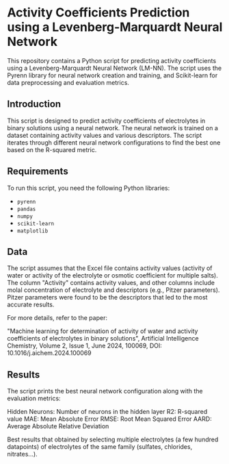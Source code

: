 # Activity Coefficients Prediction using a Levenberg-Marquardt Neural Network

This repository contains a Python script for predicting activity coefficients using a Levenberg-Marquardt Neural Network (LM-NN). The script uses the Pyrenn library for neural network creation and training, and Scikit-learn for data preprocessing and evaluation metrics.


## Introduction

This script is designed to predict activity coefficients of electrolytes in binary solutions using a neural network. The neural network is trained on a dataset containing activity values and various descriptors. The script iterates through different neural network configurations to find the best one based on the R-squared metric.

## Requirements

To run this script, you need the following Python libraries:

- `pyrenn`
- `pandas`
- `numpy`
- `scikit-learn`
- `matplotlib`

## Data

The script assumes that the Excel file contains activity values (activity of water or activity of the electrolyte or osmotic coefficient for multiple salts). The column "Activity" contains activity values, and other columns include molal concentration of electrolyte and descriptors (e.g., Pitzer parameters). Pitzer parameters were found to be the descriptors that led to the most accurate results. 

For more details, refer to the paper:

"Machine learning for determination of activity of water and activity coefficients of electrolytes in binary solutions", Artificial Intelligence Chemistry, Volume 2, Issue 1, June 2024, 100069, DOI: 10.1016/j.aichem.2024.100069

## Results

The script prints the best neural network configuration along with the evaluation metrics:

Hidden Neurons: Number of neurons in the hidden layer
R2: R-squared value
MAE: Mean Absolute Error
RMSE: Root Mean Squared Error
AARD: Average Absolute Relative Deviation

Best results that obtained by selecting multiple electrolytes (a few hundred datapoints) of electrolytes of the same family (sulfates, chlorides, nitrates...).  

